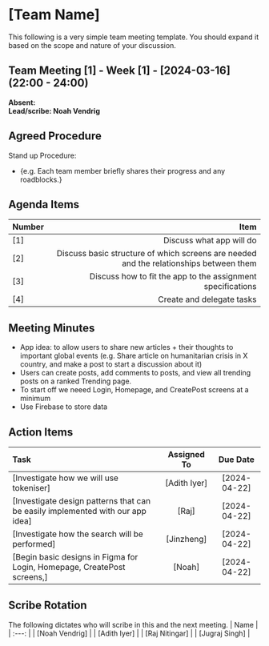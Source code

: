 # [Team Name]
This following is a very simple team meeting template. You should expand it based on the scope and nature of your discussion.

## Team Meeting [1] - Week [1] - [2024-03-16] (22:00 - 24:00)
**Absent:**
<br>
**Lead/scribe: Noah Vendrig**

## Agreed Procedure
Stand up Procedure: 
- {e.g. Each team member briefly shares their progress and any roadblocks.}


## Agenda Items
| Number |                                                                                   Item |
|:-------|---------------------------------------------------------------------------------------:|
| [1]    |                                                               Discuss what app will do |
| [2]    | Discuss basic structure of which screens are needed and the relationships between them |
| [3]    |                            Discuss how to fit the app to the assignment specifications |
| [4]    |                                                              Create and delegate tasks |

## Meeting Minutes
- App idea: to allow users to share new articles + their thoughts to important global events (e.g. Share article on humanitarian crisis in X country, and make a post to start a discussion about it)
- Users can create posts, add comments to posts, and view all trending posts on a ranked Trending page.
- To start off we neeed Login, Homepage, and CreatePost screens at a minimum
- Use Firebase to store data


## Action Items
| Task                                                                           | Assigned To  |   Due Date   |
|:-------------------------------------------------------------------------------|:------------:|:------------:|
| [Investigate how we will use tokeniser]                                        | [Adith Iyer] | [2024-04-22] |
| [Investigate design patterns that can be easily implemented with our app idea] |   [Raj]      | [2024-04-22] |
| [Investigate how the search will be performed]                                 |  [Jinzheng]  | [2024-04-22] |
| [Begin basic designs in Figma for Login, Homepage, CreatePost screens,]        |    [Noah]    | [2024-04-22] |



## Scribe Rotation
The following dictates who will scribe in this and the next meeting.
| Name |
| :---: |
| [Noah Vendrig] |
| [Adith Iyer] |
| [Raj Nitingar] |
| [Jugraj Singh] |